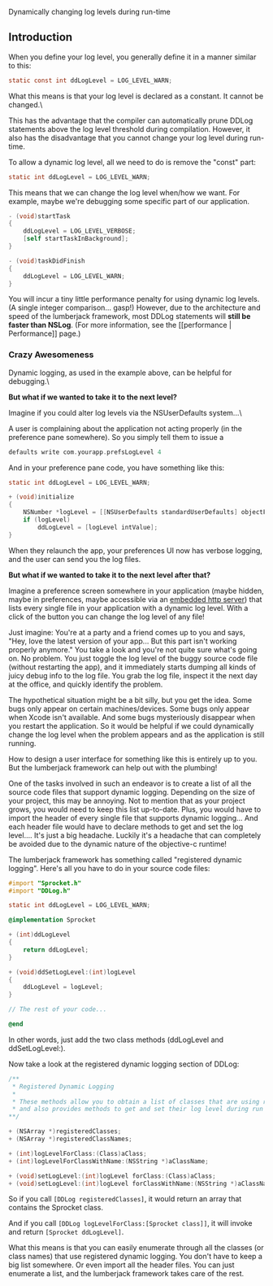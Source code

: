 Dynamically changing log levels during run-time

## Introduction

When you define your log level, you generally define it in a manner similar to this:
```objective-c
static const int ddLogLevel = LOG_LEVEL_WARN;
```

What this means is that your log level is declared as a constant. It cannot be changed.\

This has the advantage that the compiler can automatically prune DDLog statements above the log level threshold during compilation.  However, it also has the disadvantage that you cannot change your log level during run-time.

To allow a dynamic log level, all we need to do is remove the "const" part:
```objective-c
static int ddLogLevel = LOG_LEVEL_WARN;
```

This means that we can change the log level when/how we want. For example, maybe we're debugging some specific part of our application.
```objective-c
- (void)startTask
{
    ddLogLevel = LOG_LEVEL_VERBOSE;
    [self startTaskInBackground];
}

- (void)taskDidFinish
{
    ddLogLevel = LOG_LEVEL_WARN;
}
```

You will incur a tiny little performance penalty for using dynamic log levels. (A single integer comparison... gasp!) However, due to the architecture and speed of the lumberjack framework, most DDLog statements will **still be faster than NSLog**. (For more information, see the [[performance | Performance]] page.)

### Crazy Awesomeness

Dynamic logging, as used in the example above, can be helpful for debugging.\

**But what if we wanted to take it to the next level?**

Imagine if you could alter log levels via the NSUserDefaults system...\

A user is complaining about the application not acting properly (in the preference pane somewhere). So you simply tell them to issue a
```objective-c
defaults write com.yourapp.prefsLogLevel 4
```

And in your preference pane code, you have something like this:
```objective-c
static int ddLogLevel = LOG_LEVEL_WARN;

+ (void)initialize
{
    NSNumber *logLevel = [[NSUserDefaults standardUserDefaults] objectForKey:@"prefsLogLevel"];
    if (logLevel)
        ddLogLevel = [logLevel intValue];
}
```

When they relaunch the app, your preferences UI now has verbose logging, and the user can send you the log files.

**But what if we wanted to take it to the next level after that?**

Imagine a preference screen somewhere in your application (maybe hidden, maybe in preferences, maybe accessible via an [embedded http server](http://code.google.com/p/cocoahttpserver/)) that lists every single file in your application with a dynamic log level. With a click of the button you can change the log level of any file!

Just imagine: You're at a party and a friend comes up to you and says, "Hey, love the latest version of your app... But this part isn't working properly anymore." You take a look and you're not quite sure what's going on. No problem. You just toggle the log level of the buggy source code file (without restarting the app), and it immediately starts dumping all kinds of juicy debug info to the log file. You grab the log file, inspect it the next day at the office, and quickly identify the problem.

The hypothetical situation might be a bit silly, but you get the idea. Some bugs only appear on certain machines/devices. Some bugs only appear when Xcode isn't available. And some bugs mysteriously disappear when you restart the application. So it would be helpful if we could dynamically change the log level when the problem appears and as the application is still running.

How to design a user interface for something like this is entirely up to you. But the lumberjack framework can help out with the plumbing!

One of the tasks involved in such an endeavor is to create a list of all the source code files that support dynamic logging. Depending on the size of your project, this may be annoying. Not to mention that as your project grows, you would need to keep this list up-to-date. Plus, you would have to import the header of every single file that supports dynamic logging... And each header file would have to declare methods to get and set the log level.... It's just a big headache. Luckily it's a headache that can completely be avoided due to the dynamic nature of the objective-c runtime!

The lumberjack framework has something called "registered dynamic logging". Here's all you have to do in your source code files:

```objective-c
#import "Sprocket.h"
#import "DDLog.h"

static int ddLogLevel = LOG_LEVEL_WARN;

@implementation Sprocket

+ (int)ddLogLevel
{
    return ddLogLevel;
}

+ (void)ddSetLogLevel:(int)logLevel
{
    ddLogLevel = logLevel;
}

// The rest of your code...

@end
```

In other words, just add the two class methods (ddLogLevel and ddSetLogLevel:).

Now take a look at the registered dynamic logging section of DDLog:

```objective-c
/**
 * Registered Dynamic Logging
 * 
 * These methods allow you to obtain a list of classes that are using registered dynamic logging,
 * and also provides methods to get and set their log level during run time.
**/

+ (NSArray *)registeredClasses;
+ (NSArray *)registeredClassNames;

+ (int)logLevelForClass:(Class)aClass;
+ (int)logLevelForClassWithName:(NSString *)aClassName;

+ (void)setLogLevel:(int)logLevel forClass:(Class)aClass;
+ (void)setLogLevel:(int)logLevel forClassWithName:(NSString *)aClassName;
```

So if you call ` [DDLog registeredClasses] `, it would return an array that contains the Sprocket class.

And if you call ` [DDLog logLevelForClass:[Sprocket class]] `, it will invoke and return ` [Sprocket ddLogLevel] `.

What this means is that you can easily enumerate through all the classes (or class names) that use registered dynamic logging. You don't have to keep a big list somewhere. Or even import all the header files. You can just enumerate a list, and the lumberjack framework takes care of the rest.
